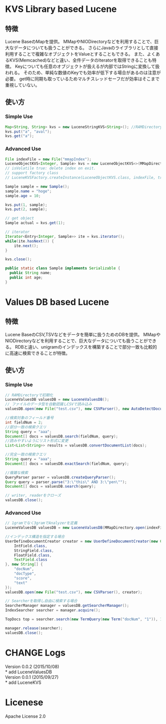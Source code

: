 # KVS Library based Lucene
## 特徴

Lucene BaseのMapを提供。
MMapやNIODirectoryなどを利用することで、巨大なデータについても扱うことができる。
さらにJavaのライブラリとして直接利用することで複雑なオブジェクトをValueとすることもできる。
また、よくあるKVS(Memcached)などと違い、全件データのIteratorを取得できることも特徴。
Keyについても任意のオブジェクトが扱えるが内部ではStringに変換して扱われる。
そのため、単純な数値のKeyでも効率が低下する場合があるのは注意が必要。
get時に同期も取っているためマルチスレッドセーフだが効率はそこまで重視していない。

## 使い方
### Simple Use

```Java
Map<String, String> kvs = new LuceneStringKVS<String>(); //RAMDirectory
kvs.put("a", "aval");
kvs.get("a");
```

### Advanced Use
```Java
File indexFile = new File("mmapIndex");
LuceneObjectKVS<Integer, Sample> kvs = new LuceneObjectKVS<>(MMapDirectory.open(indexFile), indexFile, true);
// isVolatile true: delete index on exit.
// support factory class
// LuceneKVSFactory.createInstance(LuceneObjectKVS.class, indexFile, true, true);

Sample sample = new Sample();
sample.name = "hoge";
sample.age = 10;

kvs.put(1, sample);
kvs.put(2, sample);

// get object
Sample actual = kvs.get(1);

// iterator
Iterator<Entry<Integer, Sample>> ite = kvs.iterator();
while(ite.hasNext()) {
	ite.next();
}

kvs.close();

public static class Sample implements Serializable {
  public String name;
  public int age;
}
```

# Values DB based Lucene
## 特徴

Lucene BaseのCSV,TSVなどをデータを簡単に扱うためのDBを提供。
MMapやNIODirectoryなどを利用することで、巨大なデータについても扱うことができる。
RDBと違い、unigramのインデックスを構築することで部分一致も比較的に高速に検索できることが特徴。

## 使い方
### Simple Use

```Java
// RAMDirectoryで初期化
LuceneValuesDB valuesDB = new LuceneValuesDB();
// ファイルのデータ型を自動認識しCSVで読み込み
valuesDB.open(new File("test.csv"), new CSVParser(), new AutoDetectDocumentCreator());

//検索対象のフィールド番号
int fieldNum = 2;
//部分一致の検索クエリ
String query = "aaa";
Document[] docs = valuesDB.search(fieldNum, query);
//読みやすいようにリスト形式に変更
List<List<String>> results = valuesDB.convertDocumentList(docs);

//完全一致の検索クエリ
String query = "aaa";
Document[] docs = valuesDB.exactSearch(fieldNum, query);

//複雑な検索
QueryParser parser = valuesDB.createQueryParser();
Query query = parser.parse("3:\"this\" AND 3:\"pen\"");
Document[] docs = valuesDB.search(query);

// writer, readerをクローズ
valuesDB.close();

```

### Advanced Use

```Java
// 1gramでなく3gramでAnalyzerを定義
LuceneValuesDB valuesDB = new LuceneValuesDB(MMapDirectory.open(indexFile), indexFile, false, new NgramAnalyzer(3, LuceneValuesDB.LUCENE_VERSION));

//インデックス構造を指定する場合
UserDefineDocumentCreator creator = new UserDefineDocumentCreator(new Class[] {
	IntField.class,
	StringField.class,
	FloatField.class,
	TextField.class
}, new String[] {
	"docNum",
	"docType",
	"score",
	"text"
});
valuesDB.open(new File("test.csv"), new CSVParser(), creator);

// Searcherを取得し自由に検索する場合
SearcherManager manager = valuesDB.getSearcherManager();
IndexSearcher searcher = manager.acquire();

TopDocs top = searcher.search(new TermQuery(new Term("docNum", "1")), 10);

manager.release(searcher);
valuesDB.close();

```

# CHANGE Logs

Version 0.0.2 (2015/10/08)  
 	* add LuceneValuesDB  
Version 0.0.1 (2015/09/27)  
 	* add LuceneKVS  

# Licenese
Apache License 2.0
